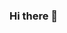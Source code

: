 ### Hi there 👋

<!--
**Tayluciano/Tayluciano** is a ✨ _special_ ✨ repository because its `README.md` (this file) appears on your GitHub _profile_.

Here are some ideas to get you started:

- 🔭 I’m currently working on ...
- 🌱 I’m currently learning ...
- 👯 I’m looking to collaborate on ...
- 🤔 I’m looking for help with ...
- 💬 Ask me about ...
- 📫 How to reach me: ...
- 😄 Pronouns: ...
- ⚡ Fun fact: ...
-->
